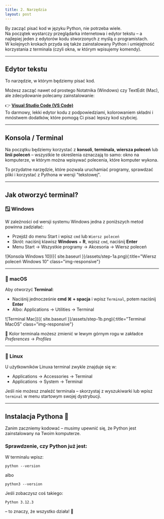 ```yaml
---
title: 2. Narzędzia
layout: post
---
```


By zacząć pisać kod w języku Python, nie potrzeba wiele.  
Na początek wystarczy przeglądarka internetowa i edytor tekstu – a najlepiej jeden z edytorów kodu stworzonych z myślą o programistach.  
W kolejnych krokach przyda się także zainstalowany Python i umiejętność korzystania z terminala (czyli okna, w którym wpisujemy komendy).

---

## Edytor tekstu

To narzędzie, w którym będziemy pisać kod.

Możesz zacząć nawet od prostego Notatnika (Windows) czy TextEdit (Mac), ale zdecydowanie polecamy zainstalowanie:

👉 **[Visual Studio Code (VS Code)](https://code.visualstudio.com/)**  
To darmowy, lekki edytor kodu z podpowiedziami, kolorowaniem składni i mnóstwem dodatków, które pomogą Ci pisać lepszy kod szybciej.

---

## Konsola / Terminal

Na początku będziemy korzystać z **konsoli**, **terminala**, **wiersza poleceń** lub **linii poleceń** – wszystkie te określenia oznaczają to samo: okno na komputerze, w którym można wpisywać polecenia, które komputer wykona.

To przydatne narzędzie, które pozwala uruchamiać programy, sprawdzać pliki i korzystać z Pythona w wersji "tekstowej".

---

## Jak otworzyć terminal?

### 🪟 Windows

W zależności od wersji systemu Windows jedna z poniższych metod powinna zadziałać:

- Przejdź do menu Start i wpisz `cmd` lub `Wiersz poleceń`
- Skrót: naciśnij klawisz **Windows** + **R**, wpisz `cmd`, naciśnij **Enter**
- Menu Start → Wszystkie programy → Akcesoria → Wiersz poleceń

![Konsola Windows 10]({{ site.baseurl }}/assets/step-1a.png){:title="Wiersz poleceń Windows 10" class="img-responsive"}

---

### 🍎 macOS

Aby otworzyć **Terminal**:

- Naciśnij jednocześnie **cmd ⌘ + spacja** i wpisz `Terminal`, potem naciśnij **Enter**
- Albo: Applications → Utilities → Terminal

![Terminal Mac]({{ site.baseurl }}/assets/step-1b.png){:title="Terminal MacOS" class="img-responsive"}

📝 Kolor terminala możesz zmienić w lewym górnym rogu w zakładce *Preferences* → *Profiles*

---

### 🐧 Linux

U użytkowników Linuxa terminal zwykle znajduje się w:

- Applications → Accessories → Terminal  
- Applications → System → Terminal

Jeśli nie możesz znaleźć terminala – skorzystaj z wyszukiwarki lub wpisz `terminal` w menu startowym swojej dystrybucji.

---

## Instalacja Pythona 🐍

Zanim zaczniemy kodować – musimy upewnić się, że Python jest zainstalowany na Twoim komputerze.

### Sprawdzenie, czy Python już jest:

W terminalu wpisz:

```
python --version
```
albo

```
python3 --version
```
Jeśli zobaczysz coś takiego:

```
Python 3.12.3
```
– to znaczy, że wszystko działa! 🎉
